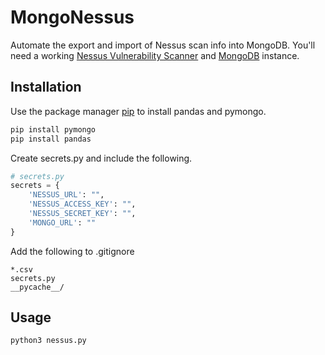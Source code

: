 # MongoNessus
Automate the export and import of Nessus scan info into MongoDB. You'll need a working [Nessus Vulnerability Scanner](https://www.tenable.com/) and [MongoDB](https://www.mongodb.com/) instance.


## Installation

Use the package manager [pip](https://pip.pypa.io/en/stable/) to install pandas and pymongo.

```bash
pip install pymongo
pip install pandas
```

Create secrets.py and include the following.
```python
# secrets.py
secrets = {
    'NESSUS_URL': "",
    'NESSUS_ACCESS_KEY': "",
    'NESSUS_SECRET_KEY': "",
    'MONGO_URL': ""
}
```
Add the following to .gitignore
```
*.csv
secrets.py
__pycache__/
```
## Usage

```bash
python3 nessus.py
```

